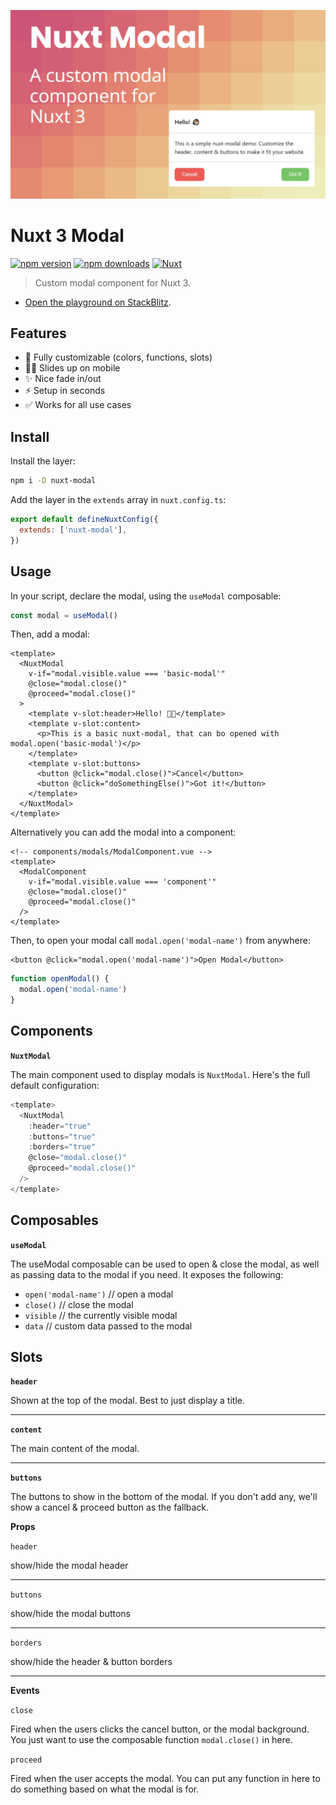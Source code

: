 ![Nuxt Modal](./.github/og.png)

# Nuxt 3 Modal

[![npm version][npm-version-src]][npm-version-href]
[![npm downloads][npm-downloads-src]][npm-downloads-href]
[![Nuxt][nuxt-src]][nuxt-href]

> Custom modal component for Nuxt 3.

- [Open the playground on StackBlitz](https://stackblitz.com/github/timb-103/nuxt-modal/tree/master?file=.playground%2Fapp.vue).

## Features

- 🔧 Fully customizable (colors, functions, slots)
- 🤳🏻 Slides up on mobile
- ✨ Nice fade in/out
- ⚡ Setup in seconds
- ✅ Works for all use cases

## Install

Install the layer:

```sh
npm i -D nuxt-modal
```

Add the layer in the `extends` array in `nuxt.config.ts`:

```js
export default defineNuxtConfig({
  extends: ['nuxt-modal'],
})
```

## Usage

In your script, declare the modal, using the `useModal` composable:

```js
const modal = useModal()
```

Then, add a modal:

```vue
<template>
  <NuxtModal
    v-if="modal.visible.value === 'basic-modal'"
    @close="modal.close()"
    @proceed="modal.close()"
  >
    <template v-slot:header>Hello! 👋🏼</template>
    <template v-slot:content>
      <p>This is a basic nuxt-modal, that can bo opened with modal.open('basic-modal')</p>
    </template>
    <template v-slot:buttons>
      <button @click="modal.close()">Cancel</button>
      <button @click="doSomethingElse()">Got it!</button>
    </template>
  </NuxtModal>
</template>
```

Alternatively you can add the modal into a component:

```vue
<!-- components/modals/ModalComponent.vue -->
<template>
  <ModalComponent
    v-if="modal.visible.value === 'component'"
    @close="modal.close()"
    @proceed="modal.close()"
  />
</template>
```

Then, to open your modal call `modal.open('modal-name')` from anywhere:

```vue
<button @click="modal.open('modal-name')">Open Modal</button>
```

```js
function openModal() {
  modal.open('modal-name')
}
```

## Components

**`NuxtModal`**

The main component used to display modals is `NuxtModal`. Here's the full default configuration:

```js
<template>
  <NuxtModal
    :header="true"
    :buttons="true"
    :borders="true"
    @close="modal.close()"
    @proceed="modal.close()"
  />
</template>
```

## Composables

**`useModal`**

The useModal composable can be used to open & close the modal, as well as passing data to the modal if you need. It exposes the following:

- `open('modal-name')` // open a modal
- `close()` // close the modal
- `visible` // the currently visible modal
- `data` // custom data passed to the modal

## Slots

**`header`**

Shown at the top of the modal. Best to just display a title.

---

**`content`**

The main content of the modal.

---

**`buttons`**

The buttons to show in the bottom of the modal. If you don't add any, we'll show a cancel & proceed button as the fallback.

**Props**

`header`

show/hide the modal header

---

`buttons`

show/hide the modal buttons

---

`borders`

show/hide the header & button borders

---

**Events**

`close`

Fired when the users clicks the cancel button, or the modal background. You just want to use the composable function `modal.close()` in here.

`proceed`

Fired when the user accepts the modal. You can put any function in here to do something based on what the modal is for.

<!-- Badges -->

[npm-version-src]: https://img.shields.io/npm/v/nuxt-modal/latest.svg
[npm-version-href]: https://npmjs.com/package/nuxt-modal
[npm-downloads-src]: https://img.shields.io/npm/dt/nuxt-modal.svg
[npm-downloads-href]: https://npmjs.com/package/nuxt-modal
[nuxt-src]: https://img.shields.io/badge/Nuxt-18181B?logo=nuxt.js
[nuxt-href]: https://nuxt.com
